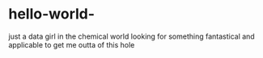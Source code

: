 # hello-world-
just a data girl in the chemical world 
looking for something fantastical and applicable to get me outta of this hole 
